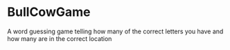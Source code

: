 # BullCowGame
A word guessing game telling how many of the correct letters you have and how many are in the correct location
